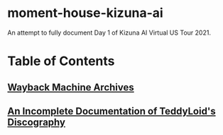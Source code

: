 # moment-house-kizuna-ai
An attempt to fully document Day 1 of Kizuna AI Virtual US Tour 2021.

# Table of Contents
## [Wayback Machine Archives](wayback.md)
## [An Incomplete Documentation of TeddyLoid's Discography](discog/teddyloid.md)
